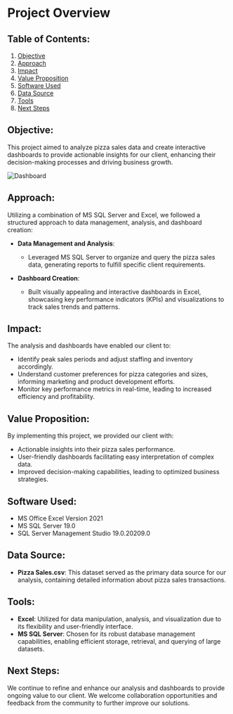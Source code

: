 # Project Overview

## Table of Contents:
1. [Objective](#objective)
2. [Approach](#approach)
3. [Impact](#impact)
4. [Value Proposition](#value-proposition)
5. [Software Used](#software-used)
6. [Data Source](#data-source)
7. [Tools](#tools)
8. [Next Steps](#next-steps)

## Objective:
This project aimed to analyze pizza sales data and create interactive dashboards to provide actionable insights for our client, enhancing their decision-making processes and driving business growth.

![Dashboard](https://github.com/gxuraav/Data-Analyst-Portfolio-Project/assets/129260997/72ad2361-225d-40da-91a9-45351c4f76ab)


## Approach:
Utilizing a combination of MS SQL Server and Excel, we followed a structured approach to data management, analysis, and dashboard creation:

- **Data Management and Analysis**:
  - Leveraged MS SQL Server to organize and query the pizza sales data, generating reports to fulfill specific client requirements.

- **Dashboard Creation**:
  - Built visually appealing and interactive dashboards in Excel, showcasing key performance indicators (KPIs) and visualizations to track sales trends and patterns.

## Impact:
The analysis and dashboards have enabled our client to:
- Identify peak sales periods and adjust staffing and inventory accordingly.
- Understand customer preferences for pizza categories and sizes, informing marketing and product development efforts.
- Monitor key performance metrics in real-time, leading to increased efficiency and profitability.

## Value Proposition:
By implementing this project, we provided our client with:
- Actionable insights into their pizza sales performance.
- User-friendly dashboards facilitating easy interpretation of complex data.
- Improved decision-making capabilities, leading to optimized business strategies.

## Software Used:
- MS Office Excel Version 2021
- MS SQL Server 19.0
- SQL Server Management Studio 19.0.20209.0

## Data Source:
- **Pizza Sales.csv**: This dataset served as the primary data source for our analysis, containing detailed information about pizza sales transactions.

## Tools:
- **Excel**: Utilized for data manipulation, analysis, and visualization due to its flexibility and user-friendly interface.
- **MS SQL Server**: Chosen for its robust database management capabilities, enabling efficient storage, retrieval, and querying of large datasets.

## Next Steps:
We continue to refine and enhance our analysis and dashboards to provide ongoing value to our client. We welcome collaboration opportunities and feedback from the community to further improve our solutions.
